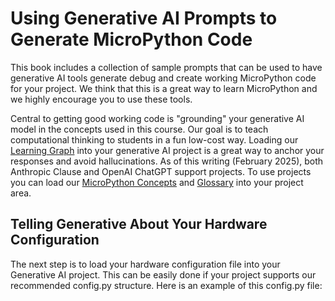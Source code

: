 # Using Generative AI Prompts to Generate MicroPython Code

This book includes a collection of sample prompts that
can be used to have generative AI tools generate debug and create
working MicroPython code for your project.  We think
that this is a great way to learn MicroPython and we highly
encourage you to use these tools.

Central to getting good working code is "grounding" your generative AI model in the concepts used in this course.  Our goal is to teach computational thinking to students in a fun low-cost way.  Loading our [Learning Graph](../sims/learning-graph/index.md) into your generative AI project is a great way to anchor your responses and avoid hallucinations.  As of this writing (February 2025), both Anthropic Clause and OpenAI ChatGPT support projects.
To use projects you can load our [MicroPython Concepts](https://github.com/dmccreary/learning-micropython/blob/main/data/learning-micropython-concepts.csv) and [Glossary](../glossary.md) into your project area.

## Telling Generative About Your Hardware Configuration

The next step is to load your hardware configuration file into your Generative AI project.
This can be easily done if your project supports our recommended config.py structure.
Here is an example of this config.py file:

```python config.py
